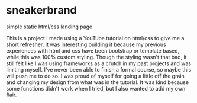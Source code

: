 # sneakerbrand
simple static html/css landing page 
<p>This is a project I made using a YouTube tutorial on html/css to give me a short refresher. It was interesting building it because my previous experiences with html and css have been bootstrap or template based, while this was 100% custom styling. Though the styling wasn't that bad, it still felt like I was using frameworks as a crutch in my past projects and was limiting myself. I've never been able to finish a formal course, so maybe this will push me to do so. I was proud of myself for going a little off the grain and changing my design from what was in the tutorial. It was kind because some functions didn't work when I tried, but I also wanted to add my own flair.</p>
